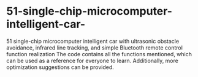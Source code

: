 # 51-single-chip-microcomputer-intelligent-car-
51 single-chip microcomputer intelligent car with ultrasonic obstacle avoidance, infrared line tracking, and simple Bluetooth remote control function realization
The code contains all the functions mentioned, which can be used as a reference for everyone to learn. Additionally, more optimization suggestions can be provided.
